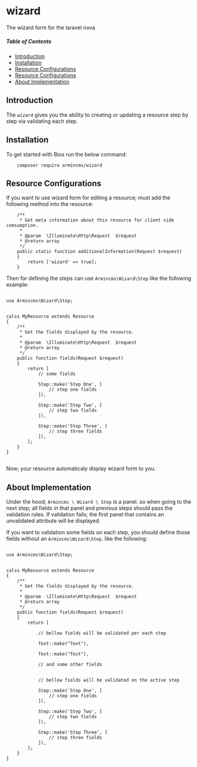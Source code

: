# wizard
The wizard form for the laravel nova


##### Table of Contents   

* [Introduction](#introduction)      
* [Installation](#installation)      
* [Resource Configurations](#resource-configurations)  
* [Resource Configurations](#resource-configurations)  
* [About Implementation](#about-implementation)  


## Introduction
The `wizard` gives you the ability to creating or updating a resource step by step via validating each step.

## Installation

To get started with Bios run the below command:

```    
    composer require armincms/wizard
```

## Resource Configurations

If you want to use wizard form for editing a resource; must add the following method into the resource:

``` 
    /**
     * Get meta information about this resource for client side comsumption.
     *
     * @param  \Illuminate\Http\Request  $request
     * @return array
     */
    public static function additionalInformation(Request $request)
    {
        return ['wizard' => true];
    }
```

Then for defining the steps can use `Armincms\Wizard\Step` like the following example:


```

use Armincms\Wizard\Step;


calss MyResource extends Resource
{  
    /**
     * Get the fields displayed by the resource.
     *
     * @param  \Illuminate\Http\Request  $request
     * @return array
     */
    public function fields(Request $request)
    {
    	return [
    		// some fields

    		Step::make('Step One', [
    			// step one fields
    		]),

    		Step::make('Step Two', [
    			// step two fields
    		]),

    		Step::make('Step Three', [
    			// step three fields
    		]),
    	];
    }
}
 

```

Now; your resource automaticaly display wizard form to you.

## About Implementation

Under the hood; `Armincms \ Wizard \ Step` is a panel. so when going to the next step; all fields in that panel and previous steps should pass the validation rules. If validation fails;  the first panel that contains an unvalidated attribute will be displayed.

If you want to validation some fields on each step, you should define those fields without an `Armincms\Wizard\Step`. like the following:


```

use Armincms\Wizard\Step;


calss MyResource extends Resource
{  
    /**
     * Get the fields displayed by the resource.
     *
     * @param  \Illuminate\Http\Request  $request
     * @return array
     */
    public function fields(Request $request)
    {
    	return [

    		// bellow fields will be validated per each step

    		Text::make("Text"),

    		Text::make("Test"),

    		// and some other fields


    		// bellow fields will be validated on the active step

    		Step::make('Step One', [
    			// step one fields
    		]),

    		Step::make('Step Two', [
    			// step two fields
    		]),

    		Step::make('Step Three', [
    			// step three fields
    		]), 
    	];
    }
} 

```

